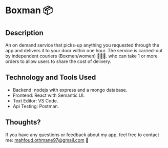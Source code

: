 # Boxman :package:

## Description

An on demand service that picks-up anything you requested through the app and delivers it to your door within one hour. The service is carried-out by independent couriers (Boxmen/women) 🚴🏼‍♂️. who can take 1 or more orders to allow users to share the cost of delivery.

## Technology and Tools Used

* Backend: nodejs with express and a mongo database.
* Frontend: React with Semantic UI.
* Text Editor: VS Code.
* Api Testing: Postman.

## Thoughts?

If you have any questions or feedback about my app, feel free to contact me: mahfoud.othmane97@gmail.com :incoming_envelope:
